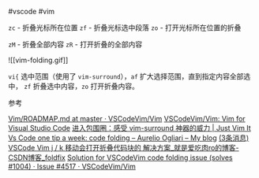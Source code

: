 #vscode #vim 

`zc` - 折叠光标所在位置
`zf` - 折叠光标选中段落
`zo` - 打开光标所在位置的折叠

`zM` - 折叠全部内容
`zR` - 打开折叠的全部内容

![[vim-folding.gif]]

`vi{` 选中范围（使用了 `vim-surround`），`af` 扩大选择范围，直到指定内容全部选中， `zf` 折叠选中内容，`zo` 打开折叠内容。

参考

[Vim/ROADMAP.md at master · VSCodeVim/Vim](https://github.com/VSCodeVim/Vim/blob/master/ROADMAP.md#folding)
[VSCodeVim/Vim: Vim for Visual Studio Code](https://github.com/VSCodeVim/Vim#-vscodevim-tricks)
[进入包围圈：感受 vim-surround 神器的威力 | Just Vim It](https://vim.nauxscript.com/vim/day-12.html)
[Vs Code one tip a week: code folding – Aurelio Ogliari – My blog](https://aurelio.me/blog/vscode-tip-code-folding/)
[(3条消息) VSCode Vim j / k 移动会打开折叠代码块的 解决方案_就是爱吃肉ro的博客-CSDN博客_foldfix](https://blog.csdn.net/weixin_44510468/article/details/124191982)
[Solution for VSCodeVim code folding issue (solves #1004) · Issue #4517 · VSCodeVim/Vim](https://github.com/VSCodeVim/Vim/issues/4517)

